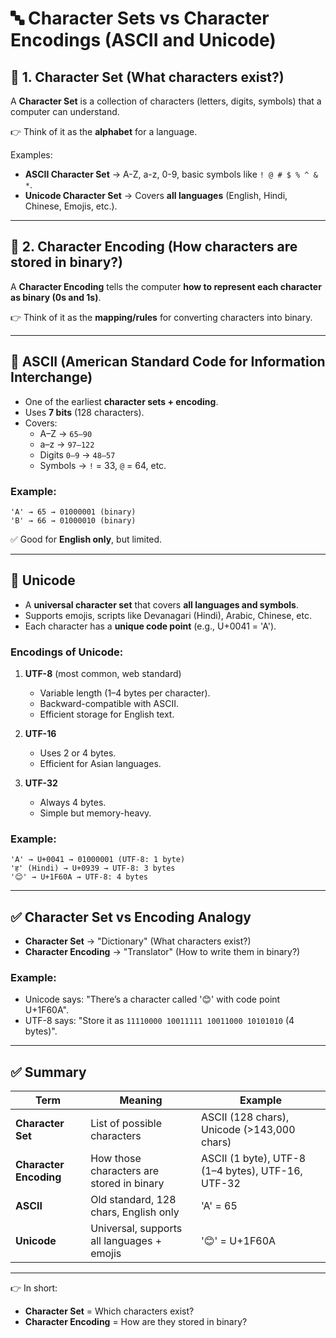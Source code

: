 # 🔤 Character Sets vs Character Encodings (ASCII and Unicode)

## 🔹 1. Character Set (What characters exist?)
A **Character Set** is a collection of characters (letters, digits, symbols) that a computer can understand.

👉 Think of it as the **alphabet** for a language.  

Examples:
- **ASCII Character Set** → A-Z, a-z, 0-9, basic symbols like `! @ # $ % ^ & *`.
- **Unicode Character Set** → Covers **all languages** (English, Hindi, Chinese, Emojis, etc.).

---

## 🔹 2. Character Encoding (How characters are stored in binary?)
A **Character Encoding** tells the computer **how to represent each character as binary (0s and 1s)**.  

👉 Think of it as the **mapping/rules** for converting characters into binary.

---

## 🔹 ASCII (American Standard Code for Information Interchange)
- One of the earliest **character sets + encoding**.  
- Uses **7 bits** (128 characters).  
- Covers:  
  - A–Z → `65–90`  
  - a–z → `97–122`  
  - Digits `0–9` → `48–57`  
  - Symbols → `!` = 33, `@` = 64, etc.  

### Example:
```
'A' → 65 → 01000001 (binary)
'B' → 66 → 01000010 (binary)
```

✅ Good for **English only**, but limited.

---

## 🔹 Unicode
- A **universal character set** that covers **all languages and symbols**.  
- Supports emojis, scripts like Devanagari (Hindi), Arabic, Chinese, etc.  
- Each character has a **unique code point** (e.g., U+0041 = 'A').  

### Encodings of Unicode:
1. **UTF-8** (most common, web standard)  
   - Variable length (1–4 bytes per character).  
   - Backward-compatible with ASCII.  
   - Efficient storage for English text.  

2. **UTF-16**  
   - Uses 2 or 4 bytes.  
   - Efficient for Asian languages.  

3. **UTF-32**  
   - Always 4 bytes.  
   - Simple but memory-heavy.

### Example:
```
'A' → U+0041 → 01000001 (UTF-8: 1 byte)
'ह' (Hindi) → U+0939 → UTF-8: 3 bytes
'😊' → U+1F60A → UTF-8: 4 bytes
```

---

## ✅ Character Set vs Encoding Analogy

- **Character Set** → "Dictionary" (What characters exist?)  
- **Character Encoding** → "Translator" (How to write them in binary?)  

### Example:
- Unicode says: "There’s a character called '😊' with code point U+1F60A".  
- UTF-8 says: "Store it as `11110000 10011111 10011000 10101010` (4 bytes)".

---

## ✅ Summary

| Term               | Meaning                                    | Example |
|--------------------|--------------------------------------------|---------|
| **Character Set**  | List of possible characters                | ASCII (128 chars), Unicode (>143,000 chars) |
| **Character Encoding** | How those characters are stored in binary | ASCII (1 byte), UTF-8 (1–4 bytes), UTF-16, UTF-32 |
| **ASCII**          | Old standard, 128 chars, English only      | 'A' = 65 |
| **Unicode**        | Universal, supports all languages + emojis | '😊' = U+1F60A |

---

👉 In short:  
- **Character Set** = Which characters exist?  
- **Character Encoding** = How are they stored in binary?  
